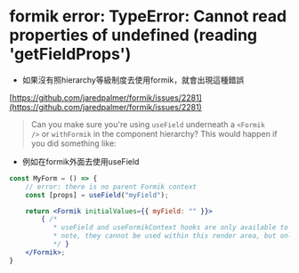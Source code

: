 # formik error: TypeError: Cannot read properties of undefined (reading 'getFieldProps')

- 如果沒有照hierarchy等級制度去使用formik，就會出現這種錯誤

[https://github.com/jaredpalmer/formik/issues/2281](https://github.com/jaredpalmer/formik/issues/2281)

> Can you make sure you're using `useField` underneath a `<Formik />` or `withFormik` in the component hierarchy?
> This would happen if you did something like:

- 例如在formik外面去使用useField

```jsx
const MyForm = () => {
    // error: there is no parent Formik context
    const [props] = useField("myField");

    return <Formik initialValues={{ myField: "" }}>
        { /* 
           * useField and useFormikContext hooks are only available to components in here. 
           * note, they cannot be used within this render area, but only within child components 
           */ }
    </Formik>;
}
```
